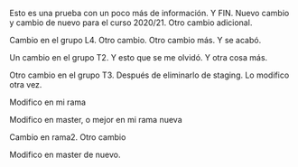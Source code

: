 Esto es una prueba con un poco más de información. Y FIN.
Nuevo cambio y cambio de nuevo para el curso 2020/21. Otro cambio adicional.

Cambio en el grupo L4. Otro cambio. Otro cambio más. Y se acabó.

Un cambio en el grupo T2. Y esto que se me olvidó. Y otra cosa más.

Otro cambio en el grupo T3. Después de eliminarlo de staging. Lo modifico otra vez.

Modifico en mi rama

Modifico en master, o mejor en mi rama nueva

Cambio en rama2. Otro cambio

Modifico en master de nuevo.